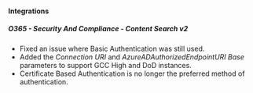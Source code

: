 
#### Integrations
##### O365 - Security And Compliance - Content Search v2
- Fixed an issue where Basic Authentication was still used.
- Added the *Connection URI* and *AzureADAuthorizedEndpointURI Base* parameters to support GCC High and DoD instances.
- Certificate Based Authentication is no longer the preferred method of authentication.
